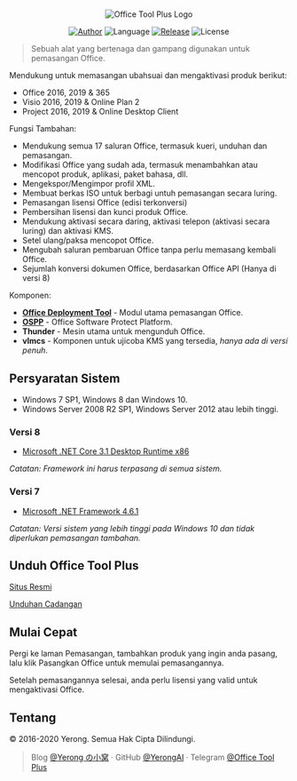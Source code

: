#

<p align="center">
<img alt="Office Tool Plus Logo" src="https://otp.landian.vip/static/images/logo.png"/>
</p>

<p align="center">
<a href="https://www.coolhub.top/" target="_blank"><img alt="Author" src="https://img.shields.io/badge/Author-Yerong-blue?style=flat-square"/></a>
<img alt="Language" src="https://img.shields.io/badge/Language-C%23-green?style=flat-square"/>
<a href="https://otp.landian.vip/" target="_blank"><img alt="Release" src="https://img.shields.io/github/v/release/YerongAI/Office-Tool?style=flat-square"/></a>
<img alt="License" src="https://img.shields.io/github/license/YerongAI/Office-Tool?style=flat-square"/>
</p>

> Sebuah alat yang bertenaga dan gampang digunakan untuk pemasangan Office.

Mendukung untuk memasangan ubahsuai dan mengaktivasi produk berikut:

- Office 2016, 2019 & 365
- Visio 2016, 2019 & Online Plan 2
- Project 2016, 2019 & Online Desktop Client

Fungsi Tambahan:

- Mendukung semua 17 saluran Office, termasuk kueri, unduhan dan pemasangan.
- Modifikasi Office yang sudah ada, termasuk menambahkan atau mencopot produk, aplikasi, paket bahasa, dll.
- Mengekspor/Mengimpor profil XML.
- Membuat berkas ISO untuk berbagi untuh pemasangan secara luring.
- Pemasangan lisensi Office (edisi terkonversi)
- Pembersihan lisensi dan kunci produk Office.
- Mendukung aktivasi secara daring, aktivasi telepon (aktivasi secara luring) dan aktivasi KMS.
- Setel ulang/paksa mencopot Office.
- Mengubah saluran pembaruan Office tanpa perlu memasang kembali Office.
- Sejumlah konversi dokumen Office, berdasarkan Office API (Hanya di versi 8)

Komponen:

- **[Office Deployment Tool](https://docs.microsoft.com/en-us/deployoffice/overview-office-deployment-tool)** - Modul utama pemasangan Office.
- **[OSPP](https://docs.microsoft.com/en-us/DeployOffice/vlactivation/tools-to-manage-volume-activation-of-office)** - Office Software Protect Platform.
- **Thunder** - Mesin utama untuk mengunduh Office.
- **vlmcs** - Komponen untuk ujicoba KMS yang tersedia, *hanya ada di versi penuh*.

## Persyaratan Sistem

- Windows 7 SP1, Windows 8 dan Windows 10.
- Windows Server 2008 R2 SP1, Windows Server 2012 atau lebih tinggi.

### Versi 8

- [Microsoft .NET Core 3.1 Desktop Runtime x86](https://dotnet.microsoft.com/download/dotnet-core/3.1)

*Catatan: Framework ini harus terpasang di semua sistem.*

### Versi 7

- [Microsoft .NET Framework 4.6.1](http://go.microsoft.com/fwlink/?LinkId=780597)

*Catatan: Versi sistem yang lebih tinggi pada Windows 10 dan tidak diperlukan pemasangan tambahan.*

## Unduh Office Tool Plus

[Situs Resmi](https://otp.landian.vip/)

[Unduhan Cadangan](https://download.coolhub.top/)

## Mulai Cepat

Pergi ke laman Pemasangan, tambahkan produk yang ingin anda pasang, lalu klik Pasangkan Office untuk memulai pemasangannya.

Setelah pemasangannya selesai, anda perlu lisensi yang valid untuk mengaktivasi Office.

## Tentang

© 2016-2020 Yerong. Semua Hak Cipta Dilindungi.

> Blog [@Yerong の小窝](https://www.coolhub.top/) · GitHub [@YerongAI](https://github.com/YerongAI) · Telegram [@Office Tool Plus](https://t.me/otp_channel)
